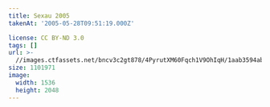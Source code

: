 ```yaml
---
title: Sexau 2005
takenAt: '2005-05-28T09:51:19.000Z'

license: CC BY-ND 3.0
tags: []
url: >-
  //images.ctfassets.net/bncv3c2gt878/4PyrutXM60Fqch1V9OhIqH/1aab3594abebcbbaed500210386c3f3a/sexau-2005_4559698445_o
size: 1101971
image:
  width: 1536
  height: 2048
---
```


